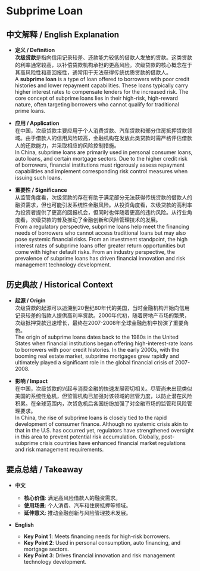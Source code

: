 # Subprime Loan

## 中文解释 / English Explanation

* **定义 / Definition**  
  **次级贷款**是指向信用记录较差、还款能力较低的借款人发放的贷款。这类贷款的利率通常较高，以补偿贷款机构承担的更高风险。次级贷款的核心概念在于其高风险性和高回报性，通常用于无法获得传统优质贷款的借款人。  
  A **subprime loan** is a type of loan offered to borrowers with poor credit histories and lower repayment capabilities. These loans typically carry higher interest rates to compensate lenders for the increased risk. The core concept of subprime loans lies in their high-risk, high-reward nature, often targeting borrowers who cannot qualify for traditional prime loans.

* **应用 / Application**  
  在中国，次级贷款主要应用于个人消费贷款、汽车贷款和部分住房抵押贷款领域。由于借款人的信用风险较高，金融机构在发放此类贷款时需严格评估借款人的还款能力，并采取相应的风险控制措施。  
  In China, subprime loans are primarily used in personal consumer loans, auto loans, and certain mortgage sectors. Due to the higher credit risk of borrowers, financial institutions must rigorously assess repayment capabilities and implement corresponding risk control measures when issuing such loans.

* **重要性 / Significance**  
  从监管角度看，次级贷款的存在有助于满足部分无法获得传统贷款的借款人的融资需求，但也可能引发系统性金融风险。从投资角度看，次级贷款的高利率为投资者提供了更高的回报机会，但同时也伴随着更高的违约风险。从行业角度看，次级贷款的普及推动了金融创新和风险管理技术的发展。  
  From a regulatory perspective, subprime loans help meet the financing needs of borrowers who cannot access traditional loans but may also pose systemic financial risks. From an investment standpoint, the high interest rates of subprime loans offer greater return opportunities but come with higher default risks. From an industry perspective, the prevalence of subprime loans has driven financial innovation and risk management technology development.

## 历史典故 / Historical Context

* **起源 / Origin**  
  次级贷款的起源可以追溯到20世纪80年代的美国，当时金融机构开始向信用记录较差的借款人提供高利率贷款。2000年代初，随着房地产市场的繁荣，次级抵押贷款迅速增长，最终在2007-2008年全球金融危机中扮演了重要角色。  
  The origin of subprime loans dates back to the 1980s in the United States when financial institutions began offering high-interest-rate loans to borrowers with poor credit histories. In the early 2000s, with the booming real estate market, subprime mortgages grew rapidly and ultimately played a significant role in the global financial crisis of 2007-2008.

* **影响 / Impact**  
  在中国，次级贷款的兴起与消费金融的快速发展密切相关。尽管尚未出现类似美国的系统性危机，但监管机构已加强对该领域的监管力度，以防止潜在风险积累。在全球范围内，次贷危机后各国纷纷加强了对金融市场的监管和风险管理要求。  
  In China, the rise of subprime loans is closely tied to the rapid development of consumer finance. Although no systemic crisis akin to that in the U.S. has occurred yet, regulators have strengthened oversight in this area to prevent potential risk accumulation. Globally, post-subprime crisis countries have enhanced financial market regulations and risk management requirements.

## 要点总结 / Takeaway

* **中文**  
  - **核心价值**: 满足高风险借款人的融资需求。
  - **使用场景**: 个人消费、汽车和住房抵押等领域。
  - **延伸意义**: 推动金融创新与风险管理技术发展。

* **English**  
  - **Key Point 1**: Meets financing needs for high-risk borrowers.
  - **Key Point 2**: Used in personal consumption, auto financing, and mortgage sectors.
  - **Key Point 3**: Drives financial innovation and risk management technology development.